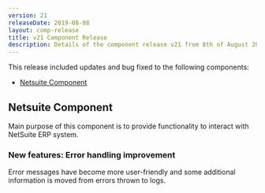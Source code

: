 ```yaml
---
version: 21
releaseDate: 2019-08-08
layout: comp-release
title: v21 Component Release
description: Details of the component release v21 from 8th of August 2019
---
```


This release included updates and bug fixed to the following components:

*   [Netsuite Component](#netsuite-component)

## Netsuite Component

Main purpose of this component is to provide functionality to interact with
NetSuite ERP system.

### New features: Error handling improvement

Error messages have become more user-friendly and some additional information is
moved from errors thrown to logs.
